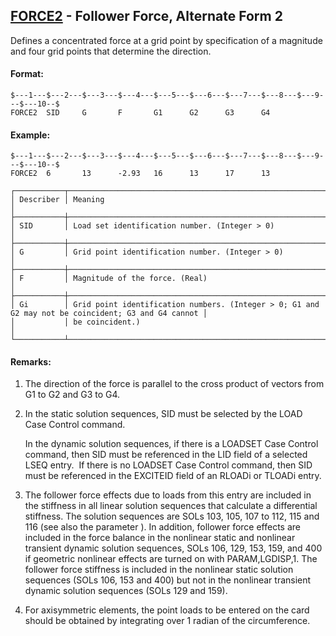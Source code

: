 ## [FORCE2](https://help.hexagonmi.com/bundle/MSC_Nastran_2022.4/page/Nastran_Combined_Book/qrg/bulkfgil/TOC.FORCE2.xhtml) - Follower Force, Alternate Form 2

Defines a concentrated force at a grid point by specification of a magnitude and four grid points that determine the direction.

#### Format:

```nastran
$---1---$---2---$---3---$---4---$---5---$---6---$---7---$---8---$---9---$---10--$
FORCE2  SID     G       F       G1      G2      G3      G4                      
```
#### Example:

```nastran
$---1---$---2---$---3---$---4---$---5---$---6---$---7---$---8---$---9---$---10--$
FORCE2  6       13      -2.93   16      13      17      13                      
```
```text
┌───────────┬────────────────────────────────────────────────────────────────────────────────────────────────────┐
│ Describer │ Meaning                                                                                            │
├───────────┼────────────────────────────────────────────────────────────────────────────────────────────────────┤
│ SID       │ Load set identification number. (Integer > 0)                                                      │
├───────────┼────────────────────────────────────────────────────────────────────────────────────────────────────┤
│ G         │ Grid point identification number. (Integer > 0)                                                    │
├───────────┼────────────────────────────────────────────────────────────────────────────────────────────────────┤
│ F         │ Magnitude of the force. (Real)                                                                     │
├───────────┼────────────────────────────────────────────────────────────────────────────────────────────────────┤
│ Gi        │ Grid point identification numbers. (Integer > 0; G1 and G2 may not be coincident; G3 and G4 cannot │
│           │ be coincident.)                                                                                    │
└───────────┴────────────────────────────────────────────────────────────────────────────────────────────────────┘
```
#### Remarks:

1. The direction of the force is parallel to the cross product of vectors from G1 to G2 and G3 to G4.

2. In the static solution sequences, SID must be selected by the LOAD Case Control command.

     In the dynamic solution sequences, if there is a LOADSET Case Control command, then SID must be referenced in the LID field of a selected LSEQ entry.  If there is no LOADSET Case Control command, then SID must be referenced in the EXCITEID field of an RLOADi or TLOADi entry.

3. The follower force effects due to loads from this entry are included in the stiffness in all linear solution sequences that calculate a differential stiffness. The solution sequences are SOLs 103, 105, 107 to 112, 115 and 116 (see also the parameter  ). In addition, follower force effects are included in the force balance in the nonlinear static and nonlinear transient dynamic solution sequences, SOLs 106, 129, 153, 159, and 400 if geometric nonlinear effects are turned on with PARAM,LGDISP,1. The follower force stiffness is included in the nonlinear static solution sequences (SOLs 106, 153 and 400) but not in the nonlinear transient dynamic solution sequences (SOLs 129 and 159).

4. For axisymmetric elements, the point loads to be entered on the card should be obtained by integrating over 1 radian of the circumference.

